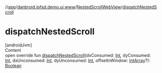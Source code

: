 //[app](../../index.md)/[danbroid.ipfsd.demo.ui.www](../index.md)/[NestedScrollWebView](index.md)/[dispatchNestedScroll](dispatch-nested-scroll.md)



# dispatchNestedScroll  
[androidJvm]  
Content  
open override fun [dispatchNestedScroll](dispatch-nested-scroll.md)(dxConsumed: [Int](https://kotlinlang.org/api/latest/jvm/stdlib/kotlin/-int/index.html), dyConsumed: [Int](https://kotlinlang.org/api/latest/jvm/stdlib/kotlin/-int/index.html), dxUnconsumed: [Int](https://kotlinlang.org/api/latest/jvm/stdlib/kotlin/-int/index.html), dyUnconsumed: [Int](https://kotlinlang.org/api/latest/jvm/stdlib/kotlin/-int/index.html), offsetInWindow: [IntArray](https://kotlinlang.org/api/latest/jvm/stdlib/kotlin/-int-array/index.html)?): [Boolean](https://kotlinlang.org/api/latest/jvm/stdlib/kotlin/-boolean/index.html)  



